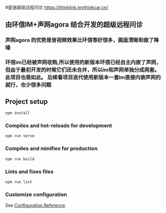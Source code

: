 #星链超级远程问诊
https://thinklink.mythinkcar.cn/

## 由环信IM+声网agora 结合开发的超级远程问诊
### 声网agora 的优势是音视频效果比环信等好很多，画面清晰和做了降噪
### 环信im已经被声网收购,所以使用的新版本环信已经自主内嵌了声网，但由于最初开发的时候它们还未合并，所以im和声网单独分成两套。此项目也是如此。 后续看项目迭代使用新版本一套im直接内嵌声网的就行，也少很多问题

## Project setup
```
npm install
```

### Compiles and hot-reloads for development
```
npm run serve
```

### Compiles and minifies for production
```
npm run build
```

### Lints and fixes files
```
npm run lint
```

### Customize configuration
See [Configuration Reference](https://cli.vuejs.org/config/).
